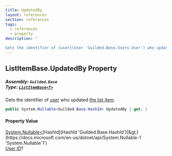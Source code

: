 ```yaml
---
title: UpdatedBy
layout: references
section: references
tags:
  - references
  - property
description: "

Gets the identifier of [user](User 'Guilded.Base.Users.User') who updated [the list item](ListItem 'Guilded.Base.Content.ListItem')."
---
```


## ListItemBase<T>.UpdatedBy Property
##### **Assembly:** `Guilded.Base`<br/>**Type:** [`ListItemBase<T>`](ListItemBase_T_ 'Guilded.Base.Content.ListItemBase<T>')

Gets the identifier of [user](User 'Guilded.Base.Users.User') who updated [the list item](ListItem 'Guilded.Base.Content.ListItem').

```csharp
public System.Nullable<Guilded.Base.HashId> UpdatedBy { get; }
```

#### Property Value
[System.Nullable&lt;](https://docs.microsoft.com/en-us/dotnet/api/System.Nullable-1 'System.Nullable`1')[HashId](HashId 'Guilded.Base.HashId')[&gt;](https://docs.microsoft.com/en-us/dotnet/api/System.Nullable-1 'System.Nullable`1')  
[User ID](UserSummary.Id 'Guilded.Base.Users.UserSummary.Id')?
